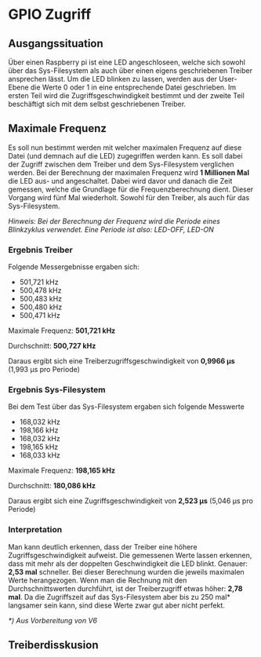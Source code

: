 # GPIO Zugriff

## Ausgangssituation
Über einen Raspberry pi ist eine LED angeschloseen, welche sich sowohl über das 
Sys-Filesystem als auch über einen eigens geschriebenen Treiber ansprechen
lässt. Um die LED blinken zu lassen, werden aus der User-Ebene die Werte 0 oder 
1 in eine entsprechende Datei geschrieben. Im ersten Teil wird die Zugriffsgeschwindigkeit bestimmt und der zweite Teil beschäftigt sich mit
dem selbst geschriebenen Treiber.

## Maximale Frequenz
Es soll nun bestimmt werden mit welcher maximalen Frequenz auf diese Datei (und
demnach auf die LED) zugegriffen werden kann. Es soll dabei der Zugriff zwischen
dem Treiber und dem Sys-Filesystem verglichen werden. Bei der Berechnung der 
maximalen Frequenz wird **1 Millionen Mal** die LED aus- und angeschaltet. Dabei 
wird davor und danach die Zeit gemessen, welche die Grundlage für die Frequenzberechnung dient.
Dieser Vorgang wird fünf Mal wiederholt. Sowohl für den Treiber, als auch für das Sys-Filesystem.

_Hinweis: Bei der Berechnung der Frequenz wird die Periode eines Blinkzyklus 
verwendet. Eine Periode ist also: LED-OFF, LED-ON_

### Ergebnis Treiber
Folgende Messergebnisse ergaben sich:
 - 501,721 kHz
 - 500,478 kHz
 - 500,483 kHz
 - 500,480 kHz
 - 500,471 kHz

Maximale Frequenz: **501,721 kHz**

Durchschnitt: **500,727 kHz**

Daraus ergibt sich eine Treiberzugriffsgeschwindigkeit von **0,9966 µs** (1,993 µs pro Periode)


### Ergebnis Sys-Filesystem
Bei dem Test über das Sys-Filesystem ergaben sich folgende Messwerte
 - 168,032 kHz
 - 198,166 kHz
 - 168,032 kHz
 - 198,165 kHz
 - 168,033 kHz

Maximale Frequenz: **198,165 kHz**

Durchschnitt: **180,086 kHz**

Daraus ergibt sich eine Zugriffsgeschwindigkeit von **2,523 µs** (5,046 µs pro Periode)

### Interpretation
Man kann deutlich erkennen, dass der Treiber eine höhere Zugriffsgeschwindigkeit aufweist. 
Die gemessenen Werte lassen erkennen, dass mit mehr als der doppelten Geschwindigkeit die LED blinkt. Genauer: **2,53 mal** schneller.
Bei dieser Berechnung wurden die jeweils maximalen Werte herangezogen. Wenn man die Rechnung mit den Durchschnittswerten durchführt, ist
der Treiberzugriff etwas höher: **2,78 mal**.
Da die Zugriffszeit auf das Sys-Filesystem aber bis zu 250 mal* langsamer sein kann, sind diese Werte zwar gut aber nicht perfekt.

_*) Aus Vorbereitung von V6_

## Treiberdisskusion

